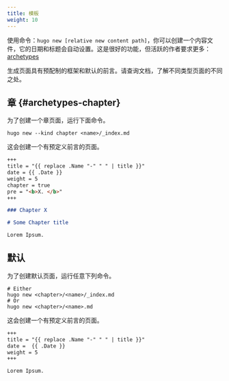 ```yaml
---
title: 模板
weight: 10
---
```

使用命令：`hugo new [relative new content path]`，你可以创建一个内容文件，它的日期和标题会自动设置。这是很好的功能，但活跃的作者要求更多：[archetypes](https://gohugo.io/content/archetypes/)

生成页面具有预配制的框架和默认的前言。请查询文档，了解不同类型页面的不同之处。

## 章 {#archetypes-chapter}  

为了创建一个章页面，运行下面命令。

```
hugo new --kind chapter <name>/_index.md
```

这会创建一个有预定义前言的页面。

```markdown
+++
title = "{{ replace .Name "-" " " | title }}"
date = {{ .Date }}
weight = 5
chapter = true
pre = "<b>X. </b>"
+++

### Chapter X

# Some Chapter title

Lorem Ipsum.
```

## 默认

为了创建默认页面，运行任意下列命令。

```
# Either
hugo new <chapter>/<name>/_index.md
# Or
hugo new <chapter>/<name>.md
```

这会创建一个有预定义前言的页面。

```markdown
+++
title = "{{ replace .Name "-" " " | title }}"
date =  {{ .Date }}
weight = 5
+++

Lorem Ipsum.
```
